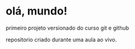 # olá, mundo!
 primeiro projeto versionado do curso git e github
 
 repositorio criado durante uma aula ao vivo.